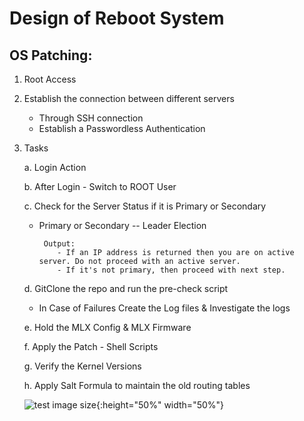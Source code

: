 # Design of Reboot System

## OS Patching:

1. Root Access

2. Establish the connection between different servers
    - Through SSH connection
    - Establish a Passwordless Authentication
    
3. Tasks

    a. Login Action
    
    b. After Login - Switch to ROOT User
    
    c. Check for the Server Status if it is Primary or Secondary
    
      - Primary or Secondary -- Leader Election
        
             Output:
                - If an IP address is returned then you are on active server. Do not proceed with an active server.
                - If it's not primary, then proceed with next step.
                
     d. GitClone the repo and run the pre-check script
     
      - In Case of Failures Create the Log files & Investigate the logs
      
     e. Hold the MLX Config & MLX Firmware
     
     f. Apply the Patch - Shell Scripts
     
     g. Verify the Kernel Versions
     
     h. Apply Salt Formula to maintain the old routing tables
    
    
    ![test image size](/img/post-bg-2015.jpg){:height="50%" width="50%"}
  



